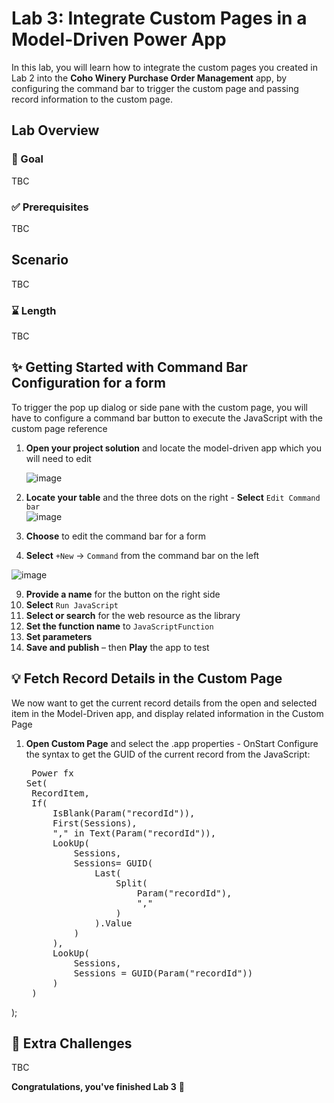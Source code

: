 # Lab 3: Integrate Custom Pages in a Model-Driven Power App

In this lab, you will learn how to integrate the custom pages you created in Lab 2 into the **Coho Winery Purchase Order Management** app, by configuring the command bar to trigger the custom page and passing record information to the custom page.

## Lab Overview

### 🎯 Goal

TBC

### ✅ Prerequisites

TBC

## Scenario

TBC

### ⌛ Length

TBC

## ✨ Getting Started with Command Bar Configuration for a form

To trigger the pop up dialog or side pane with the custom page, you will have to configure a command bar button to execute the JavaScript with the custom page reference

1. **Open your project solution** and locate the model-driven app which you will need to edit 

   ![image](https://github.com/user-attachments/assets/7e9eb8cc-415a-489c-a143-c0656f6281fd)
 
3. **Locate your table** and the three dots on the right - **Select** `Edit Command bar`  
   ![image](https://github.com/user-attachments/assets/79b4863a-95e3-4482-9fa0-6f50d2f4150b)

4. **Choose** to edit the command bar for a form
5. **Select** `+New` → `Command` from the command bar on the left

![image](https://github.com/user-attachments/assets/258475b3-c790-4d40-81dc-a5f305be2496)

9. **Provide a name** for the button on the right side  
10. **Select** `Run JavaScript`  
11. **Select or search** for the web resource as the library  
12. **Set the function name** to `JavaScriptFunction`  
13. **Set parameters**  
14. **Save and publish** – then **Play** the app to test

## 💡 Fetch Record Details in the Custom Page

We now want to get the current record details from the open and selected item in the Model-Driven app, and display related information in the Custom Page 

1. **Open Custom Page** and select the .app properties - OnStart
   Configure the syntax to get the GUID of the current record from the JavaScript:

   <pre> Power fx
   Set(
    RecordItem,
    If(
        IsBlank(Param("recordId")),
        First(Sessions),
        "," in Text(Param("recordId")),
        LookUp(
            Sessions,
            Sessions= GUID(
                Last(
                    Split(
                        Param("recordId"),
                        ","
                    )
                ).Value
            )
        ),
        LookUp(
            Sessions,
            Sessions = GUID(Param("recordId"))
        )
    )
);
</pre>

## 🌟 Extra Challenges

TBC

**Congratulations, you've finished Lab 3** 🥳